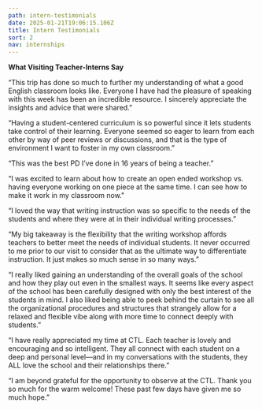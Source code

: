```yaml
---
path: intern-testimonials
date: 2025-01-21T19:06:15.106Z
title: Intern Testimonials
sort: 2
nav: internships
---
```

**What Visiting Teacher-Interns Say**

“This trip has done so much to further my understanding of what a good English classroom looks like. Everyone I have had the pleasure of speaking with this week has been an incredible resource. I sincerely appreciate the insights and advice that were shared.”



“Having a student-centered curriculum is so powerful since it lets students take control of their learning. Everyone seemed so eager to learn from each other by way of peer reviews or discussions, and that is the type of environment I want to foster in my own classroom.”



“This was the best PD I’ve done in 16 years of being a teacher.”



“I was excited to learn about how to create an open ended workshop vs. having everyone working on one piece at the same time. I can see how to make it work in my classroom now."



“I loved the way that writing instruction was so specific to the needs of the students and where they were at in their individual writing processes.”



“My big takeaway is the flexibility that the writing workshop affords teachers to better meet the needs of individual students. It never occurred to me prior to our visit to consider that as the ultimate way to differentiate instruction. It just makes so much sense in so many ways.”



“I really liked gaining an understanding of the overall goals of the school and how they play out even in the smallest ways. It seems like every aspect of the school has been carefully designed with only the best interest of the students in mind. I also liked being able to peek behind the curtain to see all the organizational procedures and structures that strangely allow for a relaxed and flexible vibe along with more time to connect deeply with students.”



“I have really appreciated my time at CTL. Each teacher is lovely and encouraging and so intelligent. They all connect with each student on a deep and personal level—and in my conversations with the students, they ALL love the school and their relationships there.”



“I am beyond grateful for the opportunity to observe at the CTL. Thank you so much for the warm welcome! These past few days have given me so much hope.”
